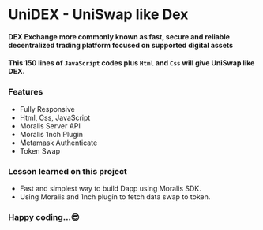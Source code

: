 # UniDEX - UniSwap like Dex

#### DEX Exchange more commonly known as fast, secure and reliable decentralized trading platform focused on supported digital assets

#### This 150 lines of ``JavaScript`` codes plus ``Html`` and ``Css`` will give UniSwap like DEX.

### Features
 * Fully Responsive 
 * Html, Css, JavaScript 
 * Moralis Server API 
 * Moralis 1nch Plugin 
 * Metamask Authenticate 
 * Token Swap

### Lesson learned on this project
* Fast and simplest way to build Dapp using Moralis SDK.
* Using Moralis and 1nch plugin to fetch data swap to token.
  
### Happy coding...:sunglasses:
